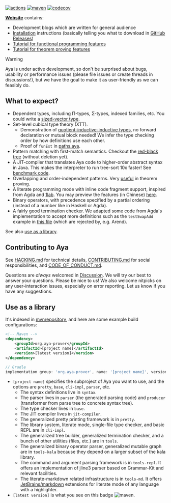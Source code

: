 [![actions]](https://github.com/aya-prover/aya-dev/actions/workflows/gradle-check.yaml)
[![maven]][maven-repo]
[![codecov]](https://codecov.io/gh/aya-prover/aya-dev)

[**Website**](https://www.aya-prover.org) contains:

+ Development blogs which are written for general audience
+ [Installation](https://www.aya-prover.org/guide/install.html)
  instructions (basically telling you what to download in [GitHub Releases])
+ [Tutorial for functional programming features](https://www.aya-prover.org/guide/haskeller-tutorial.html)
+ [Tutorial for theorem proving features](https://www.aya-prover.org/guide/prover-tutorial.html)

> [!WARNING]
>
> Aya is under active development, so don't be surprised about bugs, usability or performance issues
> (please file issues or create threads in discussions!), but we have the goal to make it as
> user-friendly as we can feasibly do.

## What to expect?

+ Dependent types, including Π-types, Σ-types, indexed families, etc.
  You could write a [sized-vector type][gadt].
+ Set-level cubical type theory (XTT).
  + Demonstration of [quotient-inductive-inductive types][hiir],
    no forward declaration or mutual block needed!
    We infer the type checking order by how definitions use each other.
  + Proof of `funExt` in [paths.aya][funExt].
+ Pattern matching with first-match semantics.
  Checkout the [red-black tree][rbtree] (without deletion yet).
+ A JIT-compiler that translates Aya code to higher-order abstract syntax in Java.
  This makes the interpreter to run tree-sort 10x faster! See [benchmark code][tbtree-bench].
+ Overlapping and order-independent patterns. Very [useful][oop] in theorem proving.
+ A literate programming mode with inline code fragment support, inspired from Agda and [1lab].
  You may preview the features (in Chinese)
  [here](https://blog.kiva.moe/posts/intro-literate-aya.html).
+ Binary operators, with precedence specified by a partial ordering
  (instead of a number like in Haskell or Agda).
+ A fairly good termination checker.
  We adapted some code from Agda's implementation to accept more definitions such as the
  `testSwapAdd` example in [this file][foetus] (which are rejected by, e.g. Arend).

See also [use as a library](#use-as-a-library).

[GitHub Releases]: https://github.com/aya-prover/aya-dev/releases/tag/nightly-build
[Java 22]: https://jdk.java.net/22
[1lab]: https://1lab.dev

## Contributing to Aya

See [HACKING.md](HACKING.md) for technical details,
[CONTRIBUTING.md](CONTRIBUTING.md) for social responsibilities,
and [CODE_OF_CONDUCT.md](CODE_OF_CONDUCT.md).

Questions are _always_ welcomed in [Discussion](https://github.com/aya-prover/aya-dev/discussions).
We will try our best to answer your questions. Please be nice to us!
We also welcome nitpicks on any user-interaction issues, especially on error reporting.
Let us know if you have any suggestions.

[actions]: https://github.com/aya-prover/aya-dev/actions/workflows/gradle-check.yaml/badge.svg
[codecov]: https://img.shields.io/codecov/c/github/aya-prover/aya-dev?logo=codecov&logoColor=white
[maven]: https://img.shields.io/maven-central/v/org.aya-prover/base?logo=gradle
[oop]: ../cli-impl/src/test/resources/shared/src/arith/nat/base.aya
[gadt]: ../cli-impl/src/test/resources/shared/src/data/vec/base.aya
[regularity]: ../cli-impl/src/test/resources/shared/src/paths.aya
[funExt]: ../cli-impl/src/test/resources/shared/src/paths.aya
[rbtree]: ../jit-compiler/src/test/resources/TreeSort.aya
[tbtree-bench]: ../jit-compiler/src/test/java/RedBlackTreeTest.java
[hiir]: https://www.aya-prover.org/blog/tt-in-tt-qiit.html
[foetus]: ../cli-impl/src/test/java/org/aya/test/fixtures/TerckError.java
[maven-repo]: https://repo1.maven.org/maven2/org/aya-prover

## Use as a library

It's indexed in [mvnrepository](https://mvnrepository.com/artifact/org.aya-prover),
and here are some example build configurations:

```xml
<!-- Maven -->
<dependency>
    <groupId>org.aya-prover</groupId>
    <artifactId>[project name]</artifactId>
    <version>[latest version]</version>
</dependency>
```

```groovy
// Gradle
implementation group: 'org.aya-prover', name: '[project name]', version: '[latest version]'
```

+ `[project name]` specifies the subproject of Aya you want to use,
  and the options are `pretty`, `base`, `cli-impl`, `parser`, etc.
  + The syntax definitions live in `syntax`.
  + The parser lives in `parser` (the generated parsing code) and `producer`
    (transformer from parse tree to concrete syntax tree).
  + The type checker lives in `base`.
  + The JIT compiler lives in `jit-compiler`.
  + The generalized pretty printing framework is in `pretty`.
  + The library system, literate mode, single-file type checker, and basic REPL are in `cli-impl`.
  + The generalized tree builder, generalized termination checker,
    and a bunch of other utilities (files, etc.) are in `tools`.
  + The generalized binary operator parser, generalized mutable graph are
    in `tools-kala` because they depend on a larger subset of the kala library.
  + The command and argument parsing framework is in `tools-repl`.
    It offers an implementation of jline3 parser based on Grammar-Kit and relevant facilities.
  + The literate-markdown related infrastructure is in `tools-md`.
    It offers [JetBrains/markdown] extensions for literate mode of any language with a highlighter.
+ `[latest version]` is what you see on this badge ![maven].

[JetBrains/markdown]: https://github.com/JetBrains/markdown
